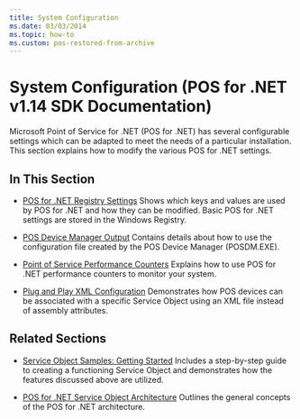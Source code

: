 ```yaml
---
title: System Configuration
ms.date: 03/03/2014
ms.topic: how-to
ms.custom: pos-restored-from-archive
---
```


# System Configuration (POS for .NET v1.14 SDK Documentation)

Microsoft Point of Service for .NET (POS for .NET) has several configurable settings which can be adapted to meet the needs of a particular installation. This section explains how to modify the various POS for .NET settings.

## In This Section

- [POS for .NET Registry Settings](pos-for-net-registry-settings.md)
    Shows which keys and values are used by POS for .NET and how they can be modified. Basic POS for .NET settings are stored in the Windows Registry.

- [POS Device Manager Output](pos-device-manager-output.md)
    Contains details about how to use the configuration file created by the POS Device Manager (POSDM.EXE).

- [Point of Service Performance Counters](point-of-service-performance-counters.md)
    Explains how to use POS for .NET performance counters to monitor your system.

- [Plug and Play XML Configuration](plug-and-play-xml-configuration.md)
    Demonstrates how POS devices can be associated with a specific Service Object using an XML file instead of assembly attributes.

## Related Sections

- [Service Object Samples: Getting Started](service-object-samples-getting-started.md)
    Includes a step-by-step guide to creating a functioning Service Object and demonstrates how the features discussed above are utilized.

- [POS for .NET Service Object Architecture](pos-for-net-service-object-architecture.md)
    Outlines the general concepts of the POS for .NET architecture.

